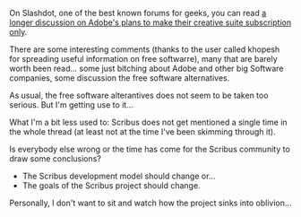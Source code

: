 On Slashdot, one of the best known forums for geeks, you can read [a longer discussion on Adobe's plans to make their creative suite subscription only](http://slashdot.org/story/13/05/06/1858228/adobe-creative-suite-going-subscription-only).

There are some interesting comments (thanks to the user called khopesh for spreading useful information on free softwarre), many that are barely worth been read... some just bitching about Adobe and other big Software companies, some discussion the free software alternatives.

As usual, the free software alterantives does not seem to be taken too serious. But I'm getting use to it...

What I'm a bit less used to: Scribus does not get mentioned a single time in the whole thread (at least not at the time I've been skimming through it).

Is everybody else wrong or the time has come for the Scribus community to draw some conclusions?

- The Scribus development model should change or...
- The goals of the Scribus project should change.

Personally, I don't want to sit and watch how the project sinks into oblivion...

